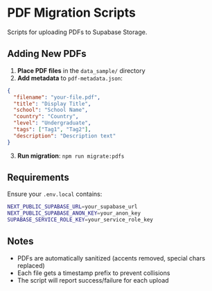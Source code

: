 # PDF Migration Scripts

Scripts for uploading PDFs to Supabase Storage.

## Adding New PDFs

1. **Place PDF files** in the `data_sample/` directory
2. **Add metadata** to `pdf-metadata.json`:
```json
{
  "filename": "your-file.pdf",
  "title": "Display Title",
  "school": "School Name",
  "country": "Country",
  "level": "Undergraduate",
  "tags": ["Tag1", "Tag2"],
  "description": "Description text"
}
```
3. **Run migration**: `npm run migrate:pdfs`

## Requirements

Ensure your `.env.local` contains:
```bash
NEXT_PUBLIC_SUPABASE_URL=your_supabase_url
NEXT_PUBLIC_SUPABASE_ANON_KEY=your_anon_key
SUPABASE_SERVICE_ROLE_KEY=your_service_role_key
```

## Notes

- PDFs are automatically sanitized (accents removed, special chars replaced)
- Each file gets a timestamp prefix to prevent collisions
- The script will report success/failure for each upload

